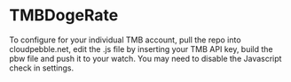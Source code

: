 TMBDogeRate
===========
To configure for your individual TMB account, pull the repo into cloudpebble.net, edit the .js file by inserting your TMB API key, build the pbw file and push it to your watch. You may need to disable the Javascript check in settings.
